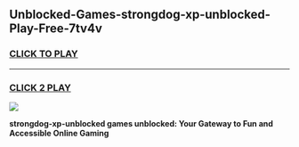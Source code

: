 
## Unblocked-Games-strongdog-xp-unblocked-Play-Free-7tv4v
<h3>
<a href="https://premium76.site?title=strongdog-xp-unblocked&ref=23A">CLICK TO PLAY</a></h3>
<hr>

<h3>
<a href="https://premium76.site?title=strongdog-xp-unblocked&ref=23A">CLICK 2 PLAY</a>
  
</h3>

<a href="https://premium76.site?title=strongdog-xp-unblocked&ref=23A"><img src="https://clearcache.store/games.png"></a>


**strongdog-xp-unblocked games unblocked: Your Gateway to Fun and Accessible Online Gaming**
